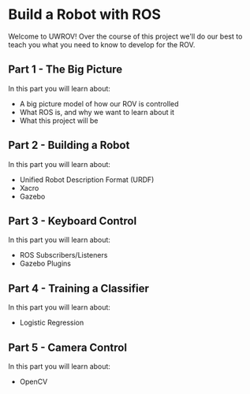 # Build a Robot with ROS
Welcome to UWROV! Over the course of this project we'll do our best to teach you what you need to know to develop for the ROV.

## Part 1 - The Big Picture
In this part you will learn about:
  - A big picture model of how our ROV is controlled
  - What ROS is, and why we want to learn about it
  - What this project will be

## Part 2 - Building a Robot
In this part you will learn about:
  - Unified Robot Description Format (URDF)
  - Xacro
  - Gazebo

## Part 3 - Keyboard Control
In this part you will learn about:
  - ROS Subscribers/Listeners
  - Gazebo Plugins

## Part 4 - Training a Classifier
In this part you will learn about:
  - Logistic Regression

## Part 5 - Camera Control
In this part you will learn about:
  - OpenCV

